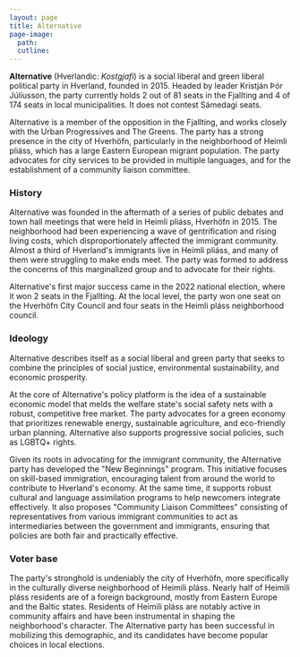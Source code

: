 ```yaml
---
layout: page
title: Alternative
page-image: 
  path:  
  cutline: 
---
```


**Alternative** (Hverlandic: *Kostgjafi*) is a social liberal and green liberal political party in Hverland, founded in 2015. Headed by leader Kristján Þór Júlíusson, the party currently holds 2 out of 81 seats in the Fjallting and 4 of 174 seats in local municipalities. It does not contest Sámedagi seats.

Alternative is a member of the opposition in the Fjallting, and works closely with the Urban Progressives and The Greens. The party has a strong presence in the city of Hverhöfn, particularly in the neighborhood of Heimli pliáss, which has a large Eastern European migrant population. The party advocates for city services to be provided in multiple languages, and for the establishment of a community liaison committee.

### History
Alternative was founded in the aftermath of a series of public debates and town hall meetings that were held in Heimli pliáss, Hverhöfn in 2015. The neighborhood had been experiencing a wave of gentrification and rising living costs, which disproportionately affected the immigrant community. Almost a third of Hverland's immigrants live in Heimli pliáss, and many of them were struggling to make ends meet. The party was formed to address the concerns of this marginalized group and to advocate for their rights.

Alternative's first major success came in the 2022 national election, where it won 2 seats in the Fjallting. At the local level, the party won one seat on the Hverhöfn City Council and four seats in the Heimli pláss neighborhood council. 

### Ideology
Alternative describes itself as a social liberal and green party that seeks to combine the principles of social justice, environmental sustainability, and economic prosperity. 

At the core of Alternative's policy platform is the idea of a sustainable economic model that melds the welfare state's social safety nets with a robust, competitive free market. The party advocates for a green economy that prioritizes renewable energy, sustainable agriculture, and eco-friendly urban planning. Alternative also supports progressive social policies, such as LGBTQ+ rights. 

Given its roots in advocating for the immigrant community, the Alternative party has developed the "New Beginnings" program. This initiative focuses on skill-based immigration, encouraging talent from around the world to contribute to Hverland's economy. At the same time, it supports robust cultural and language assimilation programs to help newcomers integrate effectively. It also proposes "Community Liaison Committees" consisting of representatives from various immigrant communities to act as intermediaries between the government and immigrants, ensuring that policies are both fair and practically effective.

### Voter base
The party's stronghold is undeniably the city of Hverhöfn, more specifically in the culturally diverse neighborhood of Heimili pláss. Nearly half of Heimili pláss residents are of a foreign background, mostly from Eastern Europe and the Baltic states. Residents of Heimili pláss are notably active in community affairs and have been instrumental in shaping the neighborhood's character. The Alternative party has been successful in mobilizing this demographic, and its candidates have become popular choices in local elections.

 
